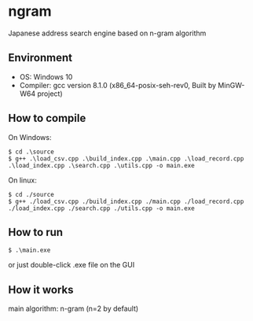 # ngram
Japanese address search engine based on n-gram algorithm

## Environment
- OS: Windows 10
- Compiler: gcc version 8.1.0 (x86_64-posix-seh-rev0, Built by MinGW-W64 project)

## How to compile
On Windows:
```
$ cd .\source
$ g++ .\load_csv.cpp .\build_index.cpp .\main.cpp .\load_record.cpp .\load_index.cpp .\search.cpp .\utils.cpp -o main.exe
```
On linux:
```
$ cd ./source
$ g++ ./load_csv.cpp ./build_index.cpp ./main.cpp ./load_record.cpp ./load_index.cpp ./search.cpp ./utils.cpp -o main.exe
```

## How to run
```
$ .\main.exe
```
or just double-click .exe file on the GUI

## How it works
main algorithm: n-gram (n=2 by default)

